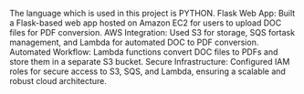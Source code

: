 The language which is used in this project is PYTHON.
Flask Web App: Built a Flask-based web app hosted on Amazon EC2 for users to
upload DOC files for PDF conversion.
AWS Integration: Used S3 for storage, SQS fortask management, and Lambda for
automated DOC to PDF conversion.
Automated Workflow: Lambda functions convert DOC files to PDFs and store them
in a separate S3 bucket.
Secure Infrastructure: Configured IAM roles for secure access to S3, SQS, and
Lambda, ensuring a scalable and robust cloud architecture.
